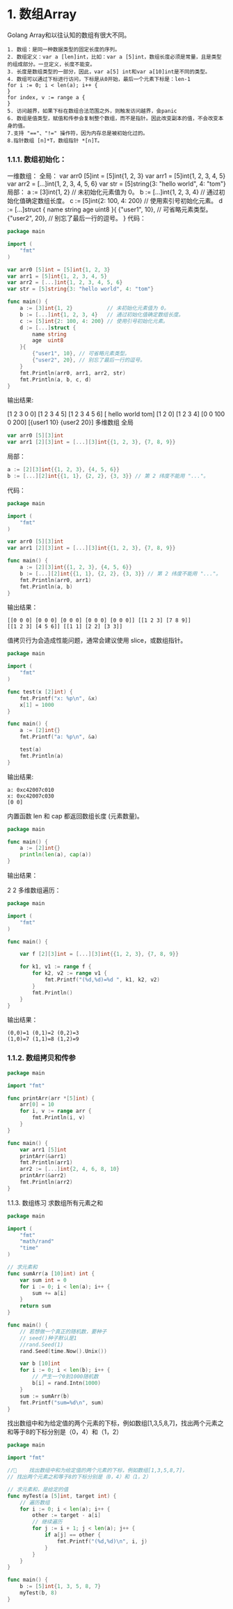 # 1. 数组Array
Golang Array和以往认知的数组有很大不同。

    1. 数组：是同一种数据类型的固定长度的序列。
    2. 数组定义：var a [len]int，比如：var a [5]int，数组长度必须是常量，且是类型的组成部分。一旦定义，长度不能变。
    3. 长度是数组类型的一部分，因此，var a[5] int和var a[10]int是不同的类型。
    4. 数组可以通过下标进行访问，下标是从0开始，最后一个元素下标是：len-1
    for i := 0; i < len(a); i++ {
    }
    for index, v := range a {
    }
    5. 访问越界，如果下标在数组合法范围之外，则触发访问越界，会panic
    6. 数组是值类型，赋值和传参会复制整个数组，而不是指针。因此改变副本的值，不会改变本身的值。
    7.支持 "=="、"!=" 操作符，因为内存总是被初始化过的。
    8.指针数组 [n]*T，数组指针 *[n]T。
### 1.1.1. 数组初始化：
一维数组：
    全局：
    var arr0 [5]int = [5]int{1, 2, 3}
    var arr1 = [5]int{1, 2, 3, 4, 5}
    var arr2 = [...]int{1, 2, 3, 4, 5, 6}
    var str = [5]string{3: "hello world", 4: "tom"}
    局部：
    a := [3]int{1, 2}           // 未初始化元素值为 0。
    b := [...]int{1, 2, 3, 4}   // 通过初始化值确定数组长度。
    c := [5]int{2: 100, 4: 200} // 使用索引号初始化元素。
    d := [...]struct {
        name string
        age  uint8
    }{
        {"user1", 10}, // 可省略元素类型。
        {"user2", 20}, // 别忘了最后一行的逗号。
    }
代码：
```go 
package main

import (
    "fmt"
)

var arr0 [5]int = [5]int{1, 2, 3}
var arr1 = [5]int{1, 2, 3, 4, 5}
var arr2 = [...]int{1, 2, 3, 4, 5, 6}
var str = [5]string{3: "hello world", 4: "tom"}

func main() {
    a := [3]int{1, 2}           // 未初始化元素值为 0。
    b := [...]int{1, 2, 3, 4}   // 通过初始化值确定数组长度。
    c := [5]int{2: 100, 4: 200} // 使用引号初始化元素。
    d := [...]struct {
        name string
        age  uint8
    }{
        {"user1", 10}, // 可省略元素类型。
        {"user2", 20}, // 别忘了最后一行的逗号。
    }
    fmt.Println(arr0, arr1, arr2, str)
    fmt.Println(a, b, c, d)
}
```
输出结果:

[1 2 3 0 0] [1 2 3 4 5] [1 2 3 4 5 6] [   hello world tom]
[1 2 0] [1 2 3 4] [0 0 100 0 200] [{user1 10} {user2 20}]
多维数组
全局
```go 
var arr0 [5][3]int
var arr1 [2][3]int = [...][3]int{{1, 2, 3}, {7, 8, 9}}
```
局部：
```go 
a := [2][3]int{{1, 2, 3}, {4, 5, 6}}
b := [...][2]int{{1, 1}, {2, 2}, {3, 3}} // 第 2 纬度不能用 "..."。
```
代码：
```go 
package main

import (
    "fmt"
)

var arr0 [5][3]int
var arr1 [2][3]int = [...][3]int{{1, 2, 3}, {7, 8, 9}}

func main() {
    a := [2][3]int{{1, 2, 3}, {4, 5, 6}}
    b := [...][2]int{{1, 1}, {2, 2}, {3, 3}} // 第 2 纬度不能用 "..."。
    fmt.Println(arr0, arr1)
    fmt.Println(a, b)
}
```
输出结果：

    [[0 0 0] [0 0 0] [0 0 0] [0 0 0] [0 0 0]] [[1 2 3] [7 8 9]]
    [[1 2 3] [4 5 6]] [[1 1] [2 2] [3 3]]
值拷贝行为会造成性能问题，通常会建议使用 slice，或数组指针。
```go 
package main

import (
    "fmt"
)

func test(x [2]int) {
    fmt.Printf("x: %p\n", &x)
    x[1] = 1000
}

func main() {
    a := [2]int{}
    fmt.Printf("a: %p\n", &a)

    test(a)
    fmt.Println(a)
}
```
输出结果:

    a: 0xc42007c010
    x: 0xc42007c030
    [0 0]
内置函数 len 和 cap 都返回数组长度 (元素数量)。
```go 
package main

func main() {
    a := [2]int{}
    println(len(a), cap(a)) 
}
```
输出结果：

2 2
多维数组遍历：
```go 
package main

import (
    "fmt"
)

func main() {

    var f [2][3]int = [...][3]int{{1, 2, 3}, {7, 8, 9}}

    for k1, v1 := range f {
        for k2, v2 := range v1 {
            fmt.Printf("(%d,%d)=%d ", k1, k2, v2)
        }
        fmt.Println()
    }
}
```
输出结果：

    (0,0)=1 (0,1)=2 (0,2)=3 
    (1,0)=7 (1,1)=8 (1,2)=9
### 1.1.2. 数组拷贝和传参
```go 
package main

import "fmt"

func printArr(arr *[5]int) {
    arr[0] = 10
    for i, v := range arr {
        fmt.Println(i, v)
    }
}

func main() {
    var arr1 [5]int
    printArr(&arr1)
    fmt.Println(arr1)
    arr2 := [...]int{2, 4, 6, 8, 10}
    printArr(&arr2)
    fmt.Println(arr2)
}
```
1.1.3. 数组练习
求数组所有元素之和
```go 
package main

import (
    "fmt"
    "math/rand"
    "time"
)

// 求元素和
func sumArr(a [10]int) int {
    var sum int = 0
    for i := 0; i < len(a); i++ {
        sum += a[i]
    }
    return sum
}

func main() {
    // 若想做一个真正的随机数，要种子
    // seed()种子默认是1
    //rand.Seed(1)
    rand.Seed(time.Now().Unix())

    var b [10]int
    for i := 0; i < len(b); i++ {
        // 产生一个0到1000随机数
        b[i] = rand.Intn(1000)
    }
    sum := sumArr(b)
    fmt.Printf("sum=%d\n", sum)
}
```
找出数组中和为给定值的两个元素的下标，例如数组[1,3,5,8,7]，找出两个元素之和等于8的下标分别是（0，4）和（1，2）
```go 
package main

import "fmt"

//    找出数组中和为给定值的两个元素的下标，例如数组[1,3,5,8,7]，
// 找出两个元素之和等于8的下标分别是（0，4）和（1，2）

// 求元素和，是给定的值
func myTest(a [5]int, target int) {
    // 遍历数组
    for i := 0; i < len(a); i++ {
        other := target - a[i]
        // 继续遍历
        for j := i + 1; j < len(a); j++ {
            if a[j] == other {
                fmt.Printf("(%d,%d)\n", i, j)
            }
        }
    }
}

func main() {
    b := [5]int{1, 3, 5, 8, 7}
    myTest(b, 8)
}
```